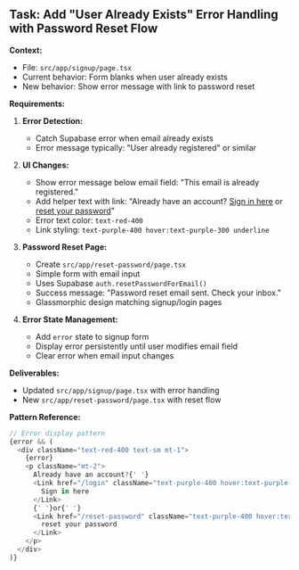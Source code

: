 ## Task: Add "User Already Exists" Error Handling with Password Reset Flow

**Context:**
- File: `src/app/signup/page.tsx`
- Current behavior: Form blanks when user already exists
- New behavior: Show error message with link to password reset

**Requirements:**

1. **Error Detection:**
   - Catch Supabase error when email already exists
   - Error message typically: "User already registered" or similar

2. **UI Changes:**
   - Show error message below email field: "This email is already registered."
   - Add helper text with link: "Already have an account? [Sign in here](/login) or [reset your password](/reset-password)"
   - Error text color: `text-red-400`
   - Link styling: `text-purple-400 hover:text-purple-300 underline`

3. **Password Reset Page:**
   - Create `src/app/reset-password/page.tsx`
   - Simple form with email input
   - Uses Supabase `auth.resetPasswordForEmail()`
   - Success message: "Password reset email sent. Check your inbox."
   - Glassmorphic design matching signup/login pages

4. **Error State Management:**
   - Add `error` state to signup form
   - Display error persistently until user modifies email field
   - Clear error when email input changes

**Deliverables:**
- Updated `src/app/signup/page.tsx` with error handling
- New `src/app/reset-password/page.tsx` with reset flow

**Pattern Reference:**
```typescript
// Error display pattern
{error && (
  <div className="text-red-400 text-sm mt-1">
    {error}
    <p className="mt-2">
      Already have an account?{' '}
      <Link href="/login" className="text-purple-400 hover:text-purple-300 underline">
        Sign in here
      </Link>
      {' '}or{' '}
      <Link href="/reset-password" className="text-purple-400 hover:text-purple-300 underline">
        reset your password
      </Link>
    </p>
  </div>
)}
```
